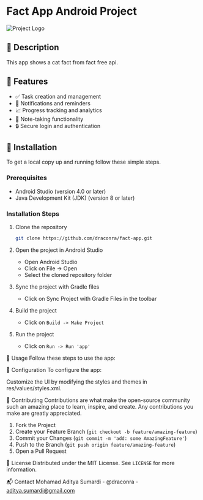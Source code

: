 # Fact App Android Project

![Project Logo](https://example.com/logo.png)

## :page_facing_up: Description

This app shows a cat fact from fact free api.

## :rocket: Features

- :white_check_mark: Task creation and management
- :bell: Notifications and reminders
- :chart_with_upwards_trend: Progress tracking and analytics
- :memo: Note-taking functionality
- :lock: Secure login and authentication

## :construction: Installation

To get a local copy up and running follow these simple steps.

### Prerequisites

- Android Studio (version 4.0 or later)
- Java Development Kit (JDK) (version 8 or later)

### Installation Steps

1. Clone the repository
   ```sh
   git clone https://github.com/draconra/fact-app.git

2. Open the project in Android Studio
      - Open Android Studio
      - Click on File -> Open
      - Select the cloned repository folder

3. Sync the project with Gradle files
      - Click on Sync Project with Gradle Files in the toolbar

4. Build the project
      - Click on `Build -> Make Project`
   
5. Run the project
      - Click on `Run -> Run 'app'`

:mag_right: Usage
Follow these steps to use the app:

:wrench: Configuration
To configure the app:

Customize the UI by modifying the styles and themes in res/values/styles.xml.

:handshake: Contributing
Contributions are what make the open-source community such an amazing place to learn, inspire, and create. Any contributions you make are greatly appreciated.

1. Fork the Project
2. Create your Feature Branch (`git checkout -b feature/amazing-feature`)
3. Commit your Changes (`git commit -m 'add: some AmazingFeature'`)
4. Push to the Branch (`git push origin feature/amazing-feature`)
5. Open a Pull Request

:book: License
Distributed under the MIT License. See `LICENSE` for more information.

:mailbox_with_mail: Contact
Mohamad Aditya Sumardi - @draconra - aditya.sumardi@gmail.com
